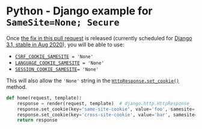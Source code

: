<!--
 Copyright 2019 Google Inc.

 Licensed under the Apache License, Version 2.0 (the "License");
 you may not use this file except in compliance with the License.
 You may obtain a copy of the License at

     http://www.apache.org/licenses/LICENSE-2.0

 Unless required by applicable law or agreed to in writing, software
 distributed under the License is distributed on an "AS IS" BASIS,
 WITHOUT WARRANTIES OR CONDITIONS OF ANY KIND, either express or implied.
 See the License for the specific language governing permissions and
 limitations under the License.
-->

# Python - Django example for `SameSite=None; Secure`

Once [the fix in this pull request](https://github.com/django/django/pull/11894) is
released (currently scheduled for [Django 3.1, stable in Aug 2020](https://code.djangoproject.com/wiki/Version3.1Roadmap)), you will be able to use:

 * [`CSRF_COOKIE_SAMESITE`](https://docs.djangoproject.com/en/3.0/ref/settings/#csrf-cookie-samesite)` = 'None'`
 * [`LANGUAGE_COOKIE_SAMESITE`](https://docs.djangoproject.com/en/3.0/ref/settings/#language-cookie-samesite)` = 'None'`
 * [`SESSION_COOKIE_SAMESITE`](https://docs.djangoproject.com/en/3.0/ref/settings/#session-cookie-samesite)`= 'None'`

This will also allow the `'None'` string in the [`HttpResponse.set_cookie()`](https://docs.djangoproject.com/en/3.0/ref/request-response/#django.http.HttpResponse.set_cookie) method.

```python
def home(request, template):
    response = render(request, template)  # django.http.HttpResponse
    response.set_cookie(key='same-site-cookie', value='foo', samesite='Lax')
    response.set_cookie(key='cross-site-cookie', value='bar', samesite='None', secure=True)
    return response
```

